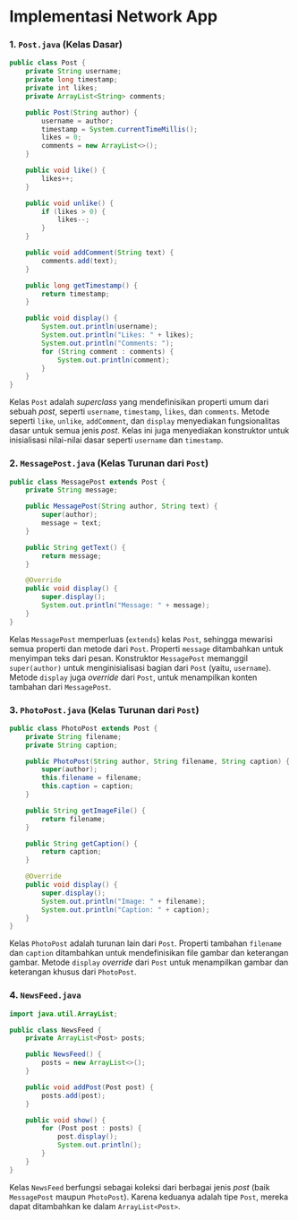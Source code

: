 # Implementasi Network App

### 1. `Post.java` (Kelas Dasar)
```java
public class Post {
    private String username;
    private long timestamp;
    private int likes;
    private ArrayList<String> comments;

    public Post(String author) {
        username = author;
        timestamp = System.currentTimeMillis();
        likes = 0;
        comments = new ArrayList<>();
    }

    public void like() {
        likes++;
    }

    public void unlike() {
        if (likes > 0) {
            likes--;
        }
    }

    public void addComment(String text) {
        comments.add(text);
    }

    public long getTimestamp() {
        return timestamp;
    }

    public void display() {
        System.out.println(username);
        System.out.println("Likes: " + likes);
        System.out.println("Comments: ");
        for (String comment : comments) {
            System.out.println(comment);
        }
    }
}
```

Kelas `Post` adalah *superclass* yang mendefinisikan properti umum dari sebuah *post*, seperti `username`, `timestamp`, `likes`, dan `comments`. Metode seperti `like`, `unlike`, `addComment`, dan `display` menyediakan fungsionalitas dasar untuk semua jenis *post*. Kelas ini juga menyediakan konstruktor untuk inisialisasi nilai-nilai dasar seperti `username` dan `timestamp`.

### 2. `MessagePost.java` (Kelas Turunan dari `Post`)
```java
public class MessagePost extends Post {
    private String message;

    public MessagePost(String author, String text) {
        super(author);
        message = text;
    }

    public String getText() {
        return message;
    }

    @Override
    public void display() {
        super.display();
        System.out.println("Message: " + message);
    }
}
```

Kelas `MessagePost` memperluas (`extends`) kelas `Post`, sehingga mewarisi semua properti dan metode dari `Post`. Properti `message` ditambahkan untuk menyimpan teks dari pesan. Konstruktor `MessagePost` memanggil `super(author)` untuk menginisialisasi bagian dari `Post` (yaitu, `username`). Metode `display` juga *override* dari `Post`, untuk menampilkan konten tambahan dari `MessagePost`.

### 3. `PhotoPost.java` (Kelas Turunan dari `Post`)
```java
public class PhotoPost extends Post {
    private String filename;
    private String caption;

    public PhotoPost(String author, String filename, String caption) {
        super(author);
        this.filename = filename;
        this.caption = caption;
    }

    public String getImageFile() {
        return filename;
    }

    public String getCaption() {
        return caption;
    }

    @Override
    public void display() {
        super.display();
        System.out.println("Image: " + filename);
        System.out.println("Caption: " + caption);
    }
}
```

Kelas `PhotoPost` adalah turunan lain dari `Post`. Properti tambahan `filename` dan `caption` ditambahkan untuk mendefinisikan file gambar dan keterangan gambar. Metode `display` *override* dari `Post` untuk menampilkan gambar dan keterangan khusus dari `PhotoPost`.

### 4. `NewsFeed.java`
```java
import java.util.ArrayList;

public class NewsFeed {
    private ArrayList<Post> posts;

    public NewsFeed() {
        posts = new ArrayList<>();
    }

    public void addPost(Post post) {
        posts.add(post);
    }

    public void show() {
        for (Post post : posts) {
            post.display();
            System.out.println();
        }
    }
}
```

Kelas `NewsFeed` berfungsi sebagai koleksi dari berbagai jenis *post* (baik `MessagePost` maupun `PhotoPost`). Karena keduanya adalah tipe `Post`, mereka dapat ditambahkan ke dalam `ArrayList<Post>`.

